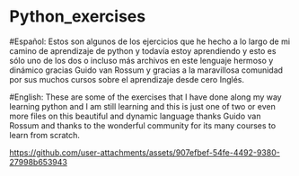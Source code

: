 # Python_exercises

#Español:
Estos son algunos de los ejercicios que he hecho a lo largo de mi camino de aprendizaje de python
y todavía estoy aprendiendo y esto es sólo uno de los dos o incluso más archivos en este
lenguaje hermoso y dinámico gracias Guido van Rossum y gracias a la maravillosa comunidad por sus muchos cursos sobre el aprendizaje desde cero Inglés.

#English:
These are some of the exercises that I have done along my way learning python and I am still learning and
this is just one of two or even more files on this beautiful and dynamic language 
thanks Guido van Rossum and thanks to the wonderful 
community for its many courses to learn from scratch.

https://github.com/user-attachments/assets/907efbef-54fe-4492-9380-27998b653943
